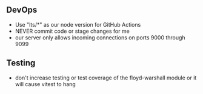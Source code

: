 ## DevOps
- Use "lts/*" as our node version for GitHub Actions
- NEVER commit code or stage changes for me
- our server only allows incoming connections on ports 9000 through 9099

## Testing
- don't increase testing or test coverage of the floyd-warshall module or it will cause vitest to hang